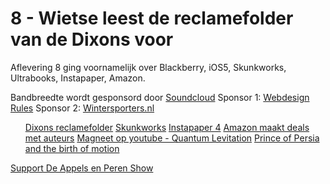 # 8 - Wietse leest de reclamefolder van de Dixons voor

<p>Aflevering 8 ging voornamelijk over Blackberry, iOS5, Skunkworks, Ultrabooks, Instapaper, Amazon.</p>

<p>Bandbreedte wordt gesponsord door <a href="http://soundcloud.com/">Soundcloud</a>
Sponsor 1: <a href="http://itunes.apple.com/nl/book/webdesign-rules!/id430579315?mt=11">Webdesign Rules</a>
Sponsor 2: <a href="http://wintersporters.nl/">Wintersporters.nl</a></p>

<ul><a href="http://www.reclamefolder.nl/aanbiedingen-dixons.html">Dixons reclamefolder</a>
<a href="http://en.wikipedia.org/wiki/Skunk_Works">Skunkworks</a>
<a href="http://www.marco.org/2011/10/17/instapaper-4-released">Instapaper 4</a>
<a href="http://www.theatlantic.com/technology/archive/2011/10/what-would-happen-if-amazon-ruled-publishing/246854/#.Tp2Tm7PKn4Y.hackernews">Amazon maakt deals met auteurs</a>
<a href="http://www.youtube.com/watch?v=Ws6AAhTw7RA&amp;feature=player_embedded">Magneet op youtube - Quantum Levitation</a>
<a href="http://blog.pengoworks.com/index.cfm/2008/10/29/Prince-of-Persia-and-the-birth-of-motion-capture">Prince of Persia and the birth of motion</a>
</ul><p><a href="https://www.patreon.com/appelsenperenshow" rel="payment">Support De Appels en Peren Show</a></p>